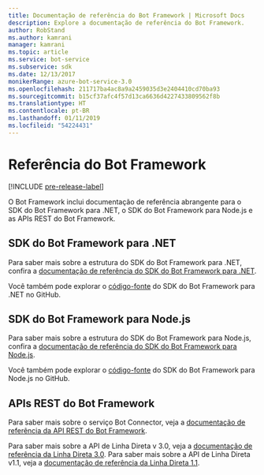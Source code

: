 ```yaml
---
title: Documentação de referência do Bot Framework | Microsoft Docs
description: Explore a documentação de referência do Bot Framework.
author: RobStand
ms.author: kamrani
manager: kamrani
ms.topic: article
ms.service: bot-service
ms.subservice: sdk
ms.date: 12/13/2017
monikerRange: azure-bot-service-3.0
ms.openlocfilehash: 211717ba4ac8a9a2459035d3e2404410cd70ba93
ms.sourcegitcommit: b15cf37afc4f57d13ca6636d4227433809562f8b
ms.translationtype: HT
ms.contentlocale: pt-BR
ms.lasthandoff: 01/11/2019
ms.locfileid: "54224431"
---
```

# <a name="bot-framework-reference"></a>Referência do Bot Framework

[!INCLUDE [pre-release-label](./includes/pre-release-label-v3.md)]

O Bot Framework inclui documentação de referência abrangente para o SDK do Bot Framework para .NET, o SDK do Bot Framework para Node.js e as APIs REST do Bot Framework.

## <a name="bot-framework-sdk-for-net"></a>SDK do Bot Framework para .NET
Para saber mais sobre a estrutura do SDK do Bot Framework para .NET, confira a [documentação de referência do SDK do Bot Framework para .NET](/dotnet/api/).

Você também pode explorar o [código-fonte](https://github.com/Microsoft/BotBuilder/tree/master/CSharp) do SDK do Bot Framework para .NET no GitHub. 

## <a name="bot-framework-sdk-for-nodejs"></a>SDK do Bot Framework para Node.js
Para saber mais sobre a estrutura do SDK do Bot Framework para Node.js, confira a [documentação de referência do SDK do Bot Framework para Node.js](https://docs.botframework.com/en-us/node/builder/calling-reference/modules/_botbuilder_d_.html).

Você também pode explorar o [código-fonte](https://github.com/Microsoft/BotBuilder/tree/master/Node) do SDK do Bot Framework para Node.js no GitHub.

## <a name="bot-framework-rest-apis"></a>APIs REST do Bot Framework
Para saber mais sobre o serviço Bot Connector, veja a [documentação de referência da API REST do Bot Framework](~/rest-api/bot-framework-rest-connector-api-reference.md). 

Para saber mais sobre a API de Linha Direta v 3.0, veja a [documentação de referência da Linha Direta 3.0](~/rest-api/bot-framework-rest-direct-line-3-0-api-reference.md). Para saber mais sobre a API de Linha Direta v1.1, veja a [documentação de referência da Linha Direta 1.1](~/rest-api/bot-framework-rest-direct-line-1-1-api-reference.md).


